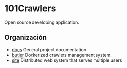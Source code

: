 # 101Crawlers

Open source developing application.

## Organización

* [docs](docs) General project documentation
* [butler](butler) Dockerized crawlers management system.
* [site](site) Distributed web system that serves multiple users 
